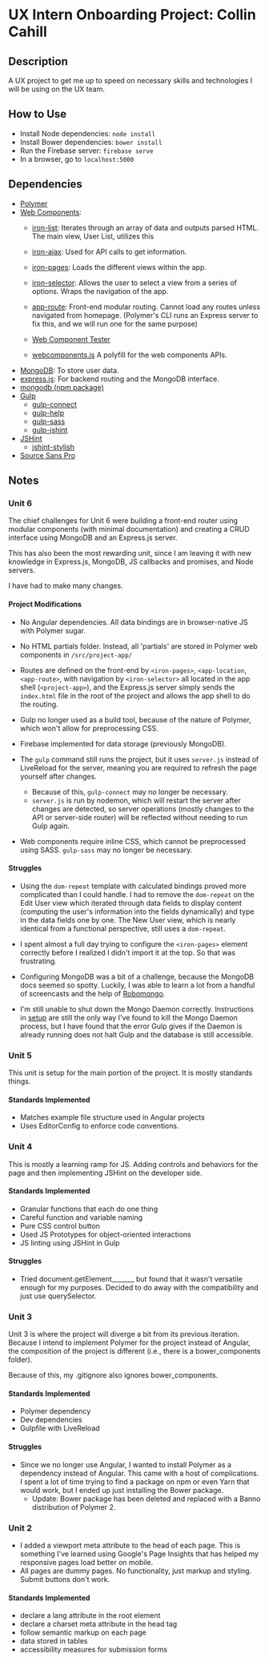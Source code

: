 # UX Intern Onboarding Project: Collin Cahill

## Description
A UX project to get me up to speed on necessary skills and technologies I will be using on the UX team.

## How to Use
- Install Node dependencies: `node install`
- Install Bower dependencies: `bower install`
- Run the Firebase server: `firebase serve`
- In a browser, go to `localhost:5000`


## Dependencies
- [Polymer](https://www.polymer-project.org/)
- [Web Components](https://www.webcomponents.org/):
	- [iron-list](https://www.webcomponents.org/element/PolymerElements/iron-list):
		Iterates through an array of data and outputs parsed HTML. The main view, User List, utilizes this
	- [iron-ajax](https://www.webcomponents.org/element/PolymerElements/iron-ajax):
		Used for API calls to get information.
	- [iron-pages](https://www.webcomponents.org/element/PolymerElements/iron-pages):
		Loads the different views within the app.
	- [iron-selector](https://www.webcomponents.org/element/PolymerElements/iron-selector):
		Allows the user to select a view from a series of options.
		Wraps the navigation of the app.
	- [app-route](https://www.webcomponents.org/element/PolymerElements/app-route):
		Front-end modular routing.
		Cannot load any routes unless navigated from homepage.
		(Polymer's CLI runs an Express server to fix this, and we will run one for the same purpose)

	- [Web Component Tester](https://github.com/Polymer/web-component-tester)
	- [webcomponents.js](https://github.com/webcomponents/webcomponentsjs)
		A polyfill for the web components APIs.
- [MongoDB](https://www.mongodb.com/lp/download/mongodb-enterprise):
	To store user data.
- [express.js](https://expressjs.com/):
	For backend routing and the MongoDB interface.
- [mongodb (npm package)](https://www.npmjs.com/package/mongodb)
- [Gulp](http://gulpjs.com/)
  - [gulp-connect](https://www.npmjs.com/package/gulp-connect)
  - [gulp-help](https://www.npmjs.com/package/gulp-help)
  - [gulp-sass](https://www.npmjs.com/package/gulp-sass)
  - [gulp-jshint](https://www.npmjs.com/package/gulp-jshint)
- [JSHint](http://jshint.com/)
  - [jshint-stylish](https://www.npmjs.com/package/jshint-stylish)
- [Source Sans Pro](https://fonts.google.com/specimen/Source+Sans+Pro)

## Notes

### Unit 6
The chief challenges for Unit 6 were building a front-end router using modular components (with minimal documentation) and creating a CRUD interface using MongoDB and an Express.js server.

This has also been the most rewarding unit, since I am leaving it with new knowledge in Express.js, MongoDB, JS callbacks and promises, and Node servers.

I have had to make many changes.
#### Project Modifications
- No Angular dependencies. All data bindings are in browser-native JS with Polymer sugar.
- No HTML partials folder. Instead, all 'partials' are stored in Polymer web components in `/src/project-app/`
- Routes are defined on the front-end by `<iron-pages>`, `<app-location`, `<app-route>`, with navigation by `<iron-selector>` all located in the app shell (`<project-app>`), and the Express.js server simply sends the `index.html` file in the root of the project and allows the app shell to do the routing.
- Gulp no longer used as a build tool, because of the nature of Polymer, which won't allow for preprocessing CSS.
- Firebase implemented for data storage (previously MongoDB).

- The `gulp` command still runs the project, but it uses `server.js` instead of LiveReload for the server, meaning you are required to refresh the page yourself after changes.
	- Because of this, `gulp-connect` may no longer be necessary.
	- `server.js` is run by nodemon, which will restart the server after changes are detected, so server operations (mostly changes to the API or server-side router) will be reflected without needing to run Gulp again.
- Web components require inline CSS, which cannot be preprocessed using SASS. `gulp-sass` may no longer be necessary.

#### Struggles
- Using the `dom-repeat` template with calculated bindings proved more complicated than I could handle. I had to remove the `dom-repeat` on the Edit User view which iterated through data fields to display content (computing the user's information into the fields dynamically) and type in the data fields one by one. The New User view, which is nearly identical from a functional perspective, still uses a `dom-repeat`.
- I spent almost a full day trying to configure the `<iron-pages>` element correctly before I realized I didn't import it at the top. So that was frustrating.



- Configuring MongoDB was a bit of a challenge, because the MongoDB docs seemed so spotty. Luckily, I was able to learn a lot from a handful of screencasts and the help of [Robomongo](https://robomongo.org/).
- I'm still unable to shut down the Mongo Daemon correctly. Instructions in [setup](#setup) are still the only way I've found to kill the Mongo Daemon process, but I have found that the error Gulp gives if the Daemon is already running does not halt Gulp and the database is still accessible.


### Unit 5
This unit is setup for the main portion of the project. It is mostly standards things.
#### Standards Implemented
  - Matches example file structure used in Angular projects
  - Uses EditorConfig to enforce code conventions.

### Unit 4
This is mostly a learning ramp for JS. Adding controls and behaviors for the page and then implementing JSHint on the developer side.
#### Standards Implemented
  - Granular functions that each do one thing
  - Careful function and variable naming
  - Pure CSS control button
  - Used JS Prototypes for object-oriented interactions
  - JS linting using JSHint in Gulp

#### Struggles
- Tried document.getElement_______ but found that it wasn't versatile enough for my purposes. Decided to do away with the compatibility and just use querySelector.

### Unit 3
Unit 3 is where the project will diverge a bit from its previous iteration. Because I intend to implement Polymer for the project instead of Angular, the composition of the project is different (i.e., there is a bower_components folder).

Because of this, my .gitignore also ignores bower_components.

#### Standards Implemented
- Polymer dependency
- Dev dependencies
- Gulpfile with LiveReload

#### Struggles
- Since we no longer use Angular, I wanted to install Polymer as a dependency instead of Angular. This came with a host of complications. I spent a lot of time trying to find a package on npm or even Yarn that would work, but I ended up just installing the Bower package.
  - Update: Bower package has been deleted and replaced with a Banno distribution of Polymer 2.

### Unit 2
- I added a viewport meta attribute to the head of each page. This is something I've learned using Google's Page Insights that has helped my responsive pages load better on mobile.
- All pages are dummy pages. No functionality, just markup and styling. Submit buttons don't work.

#### Standards Implemented
- declare a lang attribute in the root element
- declare a charset meta attribute in the head tag
- follow semantic markup on each page
- data stored in tables
- accessibility measures for submission forms
